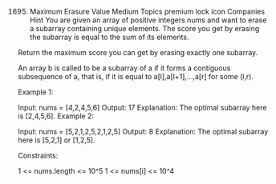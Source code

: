 1695. Maximum Erasure Value
Medium
Topics
premium lock icon
Companies
Hint
You are given an array of positive integers nums and want to erase a subarray containing unique elements. The score you get by erasing the subarray is equal to the sum of its elements.

Return the maximum score you can get by erasing exactly one subarray.

An array b is called to be a subarray of a if it forms a contiguous subsequence of a, that is, if it is equal to a[l],a[l+1],...,a[r] for some (l,r).

 

Example 1:

Input: nums = [4,2,4,5,6]
Output: 17
Explanation: The optimal subarray here is [2,4,5,6].
Example 2:

Input: nums = [5,2,1,2,5,2,1,2,5]
Output: 8
Explanation: The optimal subarray here is [5,2,1] or [1,2,5].
 

Constraints:

1 <= nums.length <= 10^5
1 <= nums[i] <= 10^4